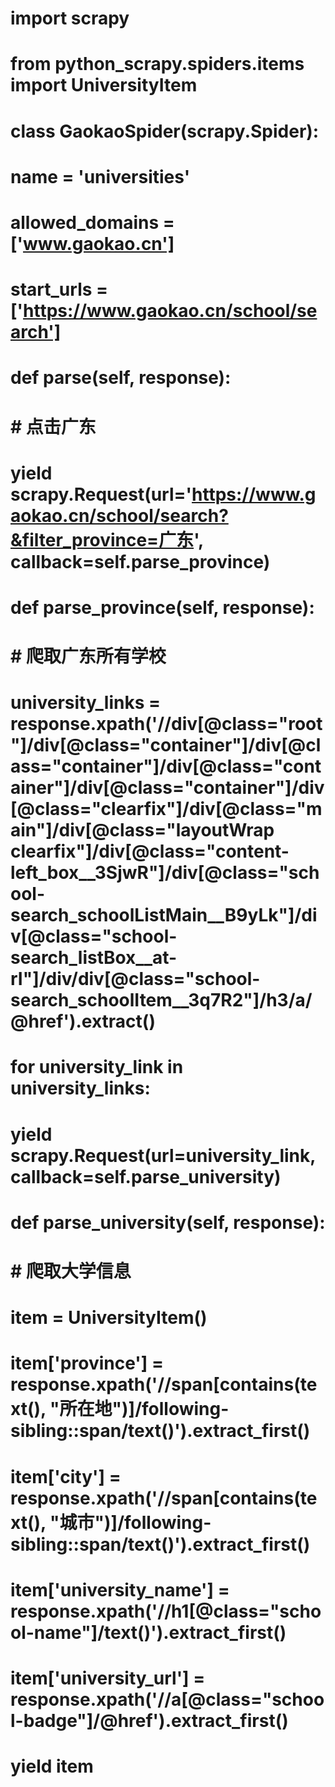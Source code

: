 # import scrapy
# from python_scrapy.spiders.items import UniversityItem
#
# class GaokaoSpider(scrapy.Spider):
#     name = 'universities'
#     allowed_domains = ['www.gaokao.cn']
#     start_urls = ['https://www.gaokao.cn/school/search']
#
#     def parse(self, response):
#         # 点击广东
#         yield scrapy.Request(url='https://www.gaokao.cn/school/search?&filter_province=广东', callback=self.parse_province)
#
#     def parse_province(self, response):
#         # 爬取广东所有学校
#         university_links = response.xpath('//div[@class="root"]/div[@class="container"]/div[@class="container"]/div[@class="container"]/div[@class="container"]/div[@class="clearfix"]/div[@class="main"]/div[@class="layoutWrap clearfix"]/div[@class="content-left_box__3SjwR"]/div[@class="school-search_schoolListMain__B9yLk"]/div[@class="school-search_listBox__at-rI"]/div/div[@class="school-search_schoolItem__3q7R2"]/h3/a/@href').extract()
#         for university_link in university_links:
#             yield scrapy.Request(url=university_link, callback=self.parse_university)
#
#     def parse_university(self, response):
#         # 爬取大学信息
#         item = UniversityItem()
#         item['province'] = response.xpath('//span[contains(text(), "所在地")]/following-sibling::span/text()').extract_first()
#         item['city'] = response.xpath('//span[contains(text(), "城市")]/following-sibling::span/text()').extract_first()
#         item['university_name'] = response.xpath('//h1[@class="school-name"]/text()').extract_first()
#         item['university_url'] = response.xpath('//a[@class="school-badge"]/@href').extract_first()
#         yield item
